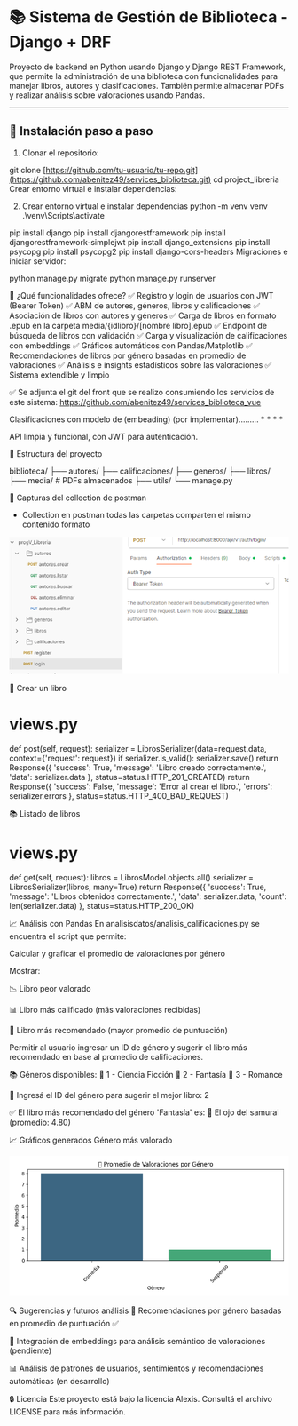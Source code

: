 # 📚 Sistema de Gestión de Biblioteca - Django + DRF

Proyecto de backend en Python usando Django y Django REST Framework, que permite la administración de una biblioteca con funcionalidades para manejar libros, autores y clasificaciones. También permite almacenar PDFs y realizar análisis sobre valoraciones usando Pandas.

---

## 🚀 Instalación paso a paso

1. Clonar el repositorio:


git clone [https://github.com/tu-usuario/tu-repo.git](https://github.com/abenitez49/services_biblioteca.git)
cd project_libreria
Crear entorno virtual e instalar dependencias:

2. Crear entorno virtual e instalar dependencias
python -m venv venv
.\venv\Scripts\activate

pip install django
pip install djangorestframework
pip install djangorestframework-simplejwt
pip install django_extensions
pip install psycopg
pip install psycopg2
pip install django-cors-headers
Migraciones e iniciar servidor:


python manage.py migrate
python manage.py runserver

🧠 ¿Qué funcionalidades ofrece?
✅ Registro y login de usuarios con JWT (Bearer Token)
✅ ABM de autores, géneros, libros y calificaciones
✅ Asociación de libros con autores y géneros
✅ Carga de libros en formato .epub en la carpeta media/{idlibro}/[nombre libro].epub
✅ Endpoint de búsqueda de libros con validación
✅ Carga y visualización de calificaciones con embeddings
✅ Gráficos automáticos con Pandas/Matplotlib
✅ Recomendaciones de libros por género basadas en promedio de valoraciones
✅ Análisis e insights estadísticos sobre las valoraciones
✅ Sistema extendible y limpio

✅ Se adjunta el git del front que se realizo consumiendo los servicios de este sistema: https://github.com/abenitez49/services_biblioteca_vue

Clasificaciones con modelo de (embeading) (por implementar).........
*
*
*
*

API limpia y funcional, con JWT para autenticación.

📁 Estructura del proyecto

biblioteca/
├── autores/
├── calificaciones/
├── generos/
├── libros/
├── media/       # PDFs almacenados
├── utils/
└── manage.py


📸 Capturas del collection de postman 
* Collection en postman todas las carpetas comparten el mismo contenido formato


![Captura Postman](./screenshots/postmancollection.PNG)




📘 Crear un libro

# views.py
def post(self, request):
        serializer = LibrosSerializer(data=request.data, context={'request': request})
        if serializer.is_valid():
            serializer.save()
            return Response({
                'success': True,
                'message': 'Libro creado correctamente.',
                'data': serializer.data
            }, status=status.HTTP_201_CREATED)
        return Response({
            'success': False,
            'message': 'Error al crear el libro.',
            'errors': serializer.errors
        }, status=status.HTTP_400_BAD_REQUEST)

📚 Listado de libros

# views.py
def get(self, request):
        libros = LibrosModel.objects.all()
        serializer = LibrosSerializer(libros, many=True)
        return Response({
            'success': True,
            'message': 'Libros obtenidos correctamente.',
            'data': serializer.data,
            'count': len(serializer.data)
        }, status=status.HTTP_200_OK)



📈 Análisis con Pandas
En analisisdatos/analisis_calificaciones.py se encuentra el script que permite:

Calcular y graficar el promedio de valoraciones por género

Mostrar:

📉 Libro peor valorado

📊 Libro más calificado (más valoraciones recibidas)

🌟 Libro más recomendado (mayor promedio de puntuación)

Permitir al usuario ingresar un ID de género y sugerir el libro más recomendado en base al promedio de calificaciones.

📚 Géneros disponibles:
  📘 1 - Ciencia Ficción
  📘 2 - Fantasía
  📘 3 - Romance

🔎 Ingresá el ID del género para sugerir el mejor libro: 2

✅ El libro más recomendado del género 'Fantasía' es:
📕 El ojo del samurai (promedio: 4.80)




📈 Gráficos generados
Género más valorado

![Captura Grafico de valoracion](./screenshots/promedioValoracionesPorGenero.png)



🔍 Sugerencias y futuros análisis
📘 Recomendaciones por género basadas en promedio de puntuación ✅

🧠 Integración de embeddings para análisis semántico de valoraciones (pendiente)

📊 Análisis de patrones de usuarios, sentimientos y recomendaciones automáticas (en desarrollo)

🔒 Licencia
Este proyecto está bajo la licencia Alexis. Consultá el archivo LICENSE para más información.
